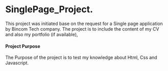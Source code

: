 # SinglePage_Project.
This project was initiated base on the request for a Single page application by Bincom Tech company.
The project is to include the content of my CV and also my portfolio (if available),

#### Project Purpose 
The Purpose of the project is to test my knowledge about Html, Css and Javascript.